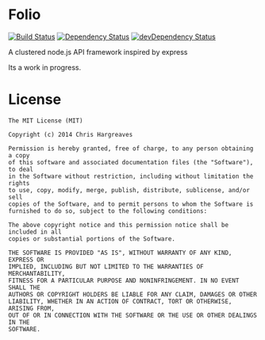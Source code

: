 Folio
==========

[![Build Status](https://travis-ci.org/DyslexicChris/Folio.png?branch=master)](https://travis-ci.org/DyslexicChris/Folio)
[![Dependency Status](https://david-dm.org/DyslexicChris/Folio.png)](https://david-dm.org/DyslexicChris/Folio)
[![devDependency Status](https://david-dm.org/DyslexicChris/Folio/dev-status.png)](https://david-dm.org/DyslexicChris/Folio#info=devDependencies)

A clustered node.js API framework inspired by express

Its a work in progress.

# License
```
The MIT License (MIT)

Copyright (c) 2014 Chris Hargreaves

Permission is hereby granted, free of charge, to any person obtaining a copy
of this software and associated documentation files (the "Software"), to deal
in the Software without restriction, including without limitation the rights
to use, copy, modify, merge, publish, distribute, sublicense, and/or sell
copies of the Software, and to permit persons to whom the Software is
furnished to do so, subject to the following conditions:

The above copyright notice and this permission notice shall be included in all
copies or substantial portions of the Software.

THE SOFTWARE IS PROVIDED "AS IS", WITHOUT WARRANTY OF ANY KIND, EXPRESS OR
IMPLIED, INCLUDING BUT NOT LIMITED TO THE WARRANTIES OF MERCHANTABILITY,
FITNESS FOR A PARTICULAR PURPOSE AND NONINFRINGEMENT. IN NO EVENT SHALL THE
AUTHORS OR COPYRIGHT HOLDERS BE LIABLE FOR ANY CLAIM, DAMAGES OR OTHER
LIABILITY, WHETHER IN AN ACTION OF CONTRACT, TORT OR OTHERWISE, ARISING FROM,
OUT OF OR IN CONNECTION WITH THE SOFTWARE OR THE USE OR OTHER DEALINGS IN THE
SOFTWARE.
```